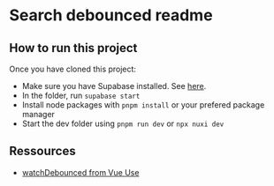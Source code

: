 # Search debounced readme

## How to run this project

Once you have cloned this project:

- Make sure you have Supabase installed. See [here](https://supabase.com/docs/guides/cli/getting-started?queryGroups=platform&platform=macos).
- In the folder, run `supabase start`
- Install node packages with `pnpm install` or your prefered package manager
- Start the dev folder using `pnpm run dev` or `npx nuxi dev`

## Ressources

- [watchDebounced from Vue Use](https://vueuse.org/shared/watchDebounced/#watchdebounced)
